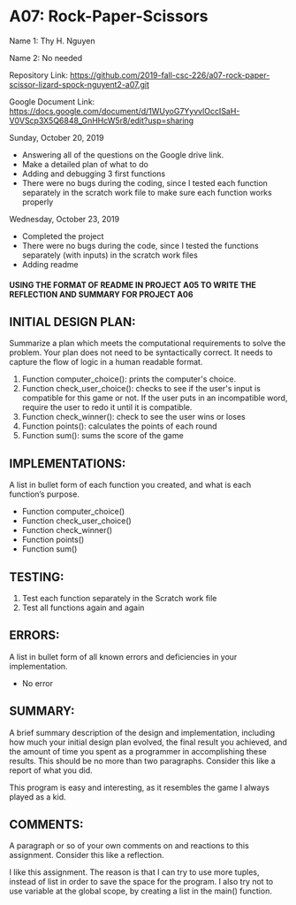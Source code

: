 # A07: Rock-Paper-Scissors

Name 1: Thy H. Nguyen

Name 2: No needed

Repository Link: https://github.com/2019-fall-csc-226/a07-rock-paper-scissor-lizard-spock-nguyent2-a07.git

Google Document Link:  https://docs.google.com/document/d/1WUyoG7YyvvlOccISaH-V0VScp3X5Q6848_GnHHcW5r8/edit?usp=sharing

Sunday, October 20, 2019
* Answering all of the questions on the Google drive link.
* Make a detailed plan of what to do
* Adding and debugging 3 first functions
* There were no bugs during the coding, since I tested each function separately in the scratch work file to make sure each function works properly

Wednesday, October 23, 2019
* Completed the project 
* There were no bugs during the code, since I tested the functions separately (with inputs) in the scratch work files
* Adding readme 

#### USING THE FORMAT OF README IN PROJECT A05 TO WRITE THE REFLECTION AND SUMMARY FOR PROJECT A06

## INITIAL DESIGN PLAN:

Summarize a plan which meets the computational requirements to solve the problem. Your plan does not need to be syntactically correct. It needs to capture the flow of logic in a human readable format.
1. Function computer_choice(): prints the computer's choice.
2. Function check_user_choice():  checks to see if the user's input is compatible for this game or not.
    If the user puts in an incompatible word, require the user to redo it until it is compatible.
3. Function  check_winner(): check to see the user wins or loses
4. Function points(): calculates the points of each round 
5. Function sum(): sums the score of the game

## IMPLEMENTATIONS:

A list in bullet form of each function you created, and what is each function’s purpose.
* Function computer_choice()
* Function check_user_choice()
* Function check_winner()
* Function points()
* Function sum()


## TESTING:

1. Test each function separately in the Scratch work file 
2. Test all functions again and again

## ERRORS:

A list in bullet form of all known errors and deficiencies in your implementation.
* No error

## SUMMARY:

A brief summary description of the design and implementation, including how much your initial design plan evolved, the final result you achieved, and the amount of time you spent as a programmer in accomplishing these results. This should be no more than two paragraphs. Consider this like a report of what you did.


This program is easy and interesting, as it resembles the game I always played as a kid. 

## COMMENTS:

A paragraph or so of your own comments on and reactions to this assignment. Consider this like a reflection.

I like this assignment. The reason is that I can try to use more tuples, instead of list in order to save the space for the program.
I also try not to use variable at the global scope, by creating a list in the main() function.